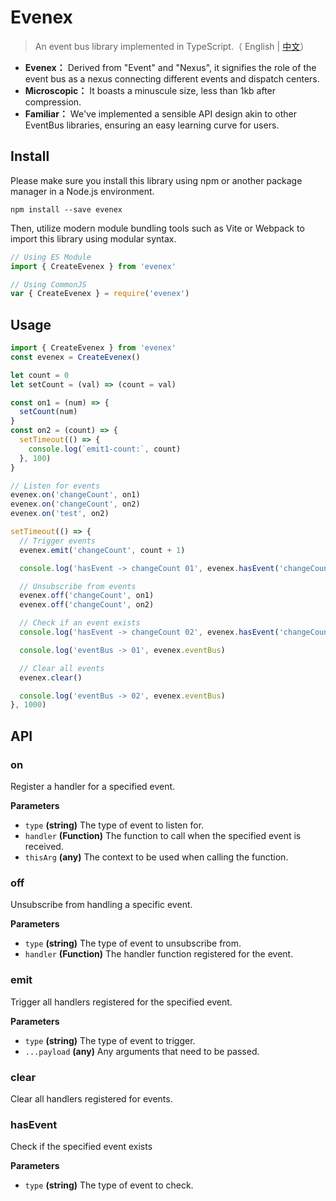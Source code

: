 # Evenex

> An event bus library implemented in TypeScript.（ English | [中文](README_zh.md)）

- **Evenex：** Derived from "Event" and "Nexus", it signifies the role of the event bus as a nexus connecting different events and dispatch centers.
- **Microscopic：** It boasts a minuscule size, less than 1kb after compression.
- **Familiar：** We've implemented a sensible API design akin to other EventBus libraries, ensuring an easy learning curve for users.

## Install

Please make sure you install this library using npm or another package manager in a Node.js environment.

```shell
npm install --save evenex
```

Then, utilize modern module bundling tools such as Vite or Webpack to import this library using modular syntax.

```javascript
// Using ES Module
import { CreateEvenex } from 'evenex'

// Using CommonJS
var { CreateEvenex } = require('evenex')
```

## Usage

```javascript
import { CreateEvenex } from 'evenex'
const evenex = CreateEvenex()

let count = 0
let setCount = (val) => (count = val)

const on1 = (num) => {
  setCount(num)
}
const on2 = (count) => {
  setTimeout(() => {
    console.log(`emit1-count:`, count)
  }, 100)
}

// Listen for events
evenex.on('changeCount', on1)
evenex.on('changeCount', on2)
evenex.on('test', on2)

setTimeout(() => {
  // Trigger events
  evenex.emit('changeCount', count + 1)

  console.log('hasEvent -> changeCount 01', evenex.hasEvent('changeCount'))

  // Unsubscribe from events
  evenex.off('changeCount', on1)
  evenex.off('changeCount', on2)

  // Check if an event exists
  console.log('hasEvent -> changeCount 02', evenex.hasEvent('changeCount'))

  console.log('eventBus -> 01', evenex.eventBus)

  // Clear all events
  evenex.clear()

  console.log('eventBus -> 02', evenex.eventBus)
}, 1000)
```

## API

### on

Register a handler for a specified event.

**Parameters**

- `type` **(string)** The type of event to listen for.
- `handler` **(Function)** The function to call when the specified event is received.
- `thisArg` **(any)** The context to be used when calling the function.

### off

Unsubscribe from handling a specific event.

**Parameters**

- `type` **(string)** The type of event to unsubscribe from.
- `handler` **(Function)** The handler function registered for the event.

### emit

Trigger all handlers registered for the specified event.

**Parameters**

- `type` **(string)** The type of event to trigger.
- `...payload` **(any)** Any arguments that need to be passed.

### clear

Clear all handlers registered for events.

### hasEvent

Check if the specified event exists

**Parameters**

- `type` **(string)** The type of event to check.
